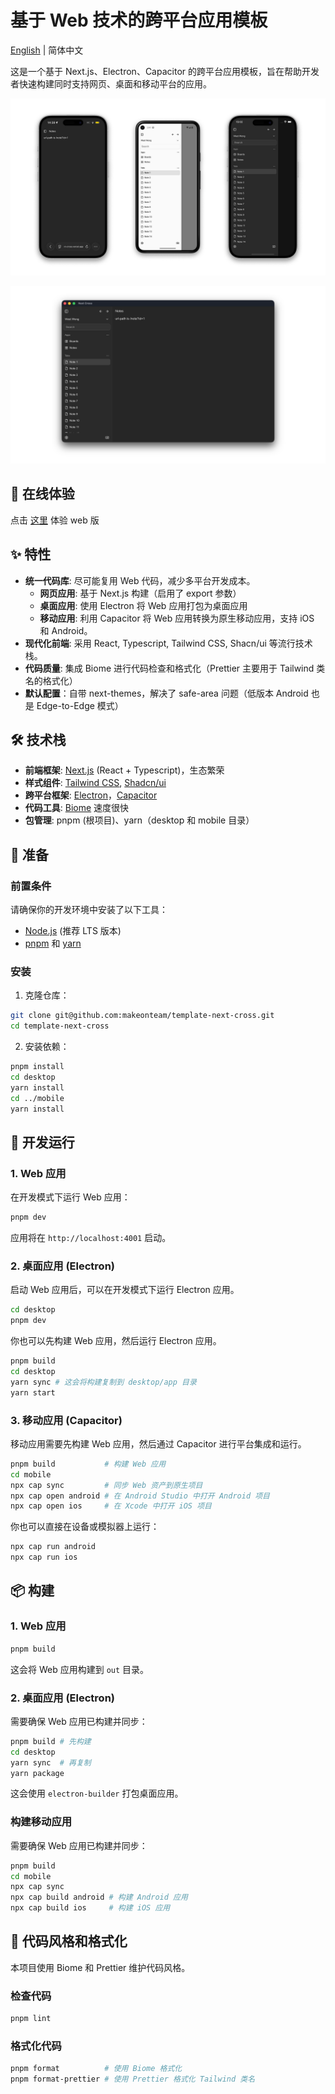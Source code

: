 # 基于 Web 技术的跨平台应用模板

[English](README.md) | 简体中文

这是一个基于 Next.js、Electron、Capacitor 的跨平台应用模板，旨在帮助开发者快速构建同时支持网页、桌面和移动平台的应用。

![template-next-cross-mobile.png](/res/template-next-cross-mobile.png)

![template-next-cross-desktop.png](/res/template-next-cross-desktop.png)

## 🔗 在线体验

点击 [这里](https://template-next-cross.vercel.app/boards) 体验 web 版

## ✨ 特性

- **统一代码库**: 尽可能复用 Web 代码，减少多平台开发成本。
  - **网页应用**: 基于 Next.js 构建（启用了 export 参数）
  - **桌面应用**: 使用 Electron 将 Web 应用打包为桌面应用
  - **移动应用**: 利用 Capacitor 将 Web 应用转换为原生移动应用，支持 iOS 和 Android。
- **现代化前端**: 采用 React, Typescript, Tailwind CSS, Shacn/ui 等流行技术栈。
- **代码质量**: 集成 Biome 进行代码检查和格式化（Prettier 主要用于 Tailwind 类名的格式化）
- **默认配置**：自带 next-themes，解决了 safe-area 问题（低版本 Android 也是 Edge-to-Edge 模式）

## 🛠️ 技术栈

- **前端框架**: [Next.js](https://nextjs.org/) (React + Typescript)，生态繁荣
- **样式组件**: [Tailwind CSS](https://tailwindcss.com/), [Shadcn/ui](https://ui.shadcn.com/)
- **跨平台框架**: [Electron](https://www.electronjs.org/)，[Capacitor](https://capacitorjs.com/)
- **代码工具**: [Biome](https://biomejs.dev/) 速度很快
- **包管理**: pnpm (根项目)、yarn（desktop 和 mobile 目录）

## 🚀 准备

### 前置条件

请确保你的开发环境中安装了以下工具：

- [Node.js](https://nodejs.org/en/) (推荐 LTS 版本)
- [pnpm](https://pnpm.io/installation) 和 [yarn](https://yarnpkg.com/getting-started/install)

### 安装

1. 克隆仓库：

```bash
git clone git@github.com:makeonteam/template-next-cross.git
cd template-next-cross
```

2. 安装依赖：

```bash
pnpm install
cd desktop
yarn install
cd ../mobile
yarn install
```

## 🔧 开发运行

### 1. Web 应用

在开发模式下运行 Web 应用：

```bash
pnpm dev
```

应用将在 `http://localhost:4001` 启动。

### 2. 桌面应用 (Electron)

启动 Web 应用后，可以在开发模式下运行 Electron 应用。

```bash
cd desktop
pnpm dev
```

你也可以先构建 Web 应用，然后运行 Electron 应用。

```bash
pnpm build
cd desktop
yarn sync # 这会将构建复制到 desktop/app 目录
yarn start
```

### 3. 移动应用 (Capacitor)

移动应用需要先构建 Web 应用，然后通过 Capacitor 进行平台集成和运行。

```bash
pnpm build           # 构建 Web 应用
cd mobile
npx cap sync         # 同步 Web 资产到原生项目
npx cap open android # 在 Android Studio 中打开 Android 项目
npx cap open ios     # 在 Xcode 中打开 iOS 项目
```

你也可以直接在设备或模拟器上运行：

```bash
npx cap run android
npx cap run ios
```

## 📦 构建

### 1. Web 应用

```bash
pnpm build
```

这会将 Web 应用构建到 `out` 目录。

### 2. 桌面应用 (Electron)

需要确保 Web 应用已构建并同步：

```bash
pnpm build # 先构建
cd desktop
yarn sync  # 再复制
yarn package
```

这会使用 `electron-builder` 打包桌面应用。

### 构建移动应用

需要确保 Web 应用已构建并同步：

```bash
pnpm build
cd mobile
npx cap sync
npx cap build android # 构建 Android 应用
npx cap build ios     # 构建 iOS 应用
```

## 🧹 代码风格和格式化

本项目使用 Biome 和 Prettier 维护代码风格。

### 检查代码

```bash
pnpm lint
```

### 格式化代码

```bash
pnpm format          # 使用 Biome 格式化
pnpm format-prettier # 使用 Prettier 格式化 Tailwind 类名
```
